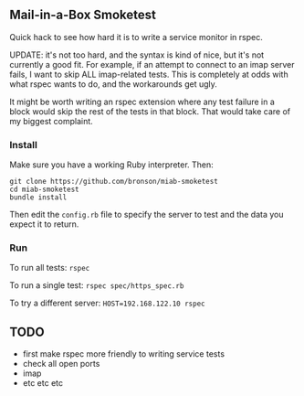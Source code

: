 ## Mail-in-a-Box Smoketest

Quick hack to see how hard it is to write a service monitor in rspec.

UPDATE: it's not too hard, and the syntax is kind of nice, but it's
not currently a good fit.  For example, if an attempt to connect to an
imap server fails, I want to skip ALL imap-related tests.  This is
completely at odds with what rspec wants to do, and the workarounds
get ugly.

It might be worth writing an rspec extension where any test failure
in a block would skip the rest of the tests in that block.  That would
take care of my biggest complaint.


### Install

Make sure you have a working Ruby interpreter.  Then:

```
git clone https://github.com/bronson/miab-smoketest
cd miab-smoketest
bundle install
```

Then edit the `config.rb` file to specify the server to test and
the data you expect it to return.


### Run

To run all tests: `rspec`

To run a single test: `rspec spec/https_spec.rb`

To try a different server: `HOST=192.168.122.10 rspec`


## TODO

* first make rspec more friendly to writing service tests
* check all open ports
* imap
* etc etc etc

